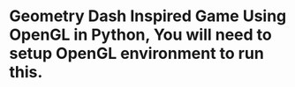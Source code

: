 # Geometry Dash Inspired Game Using OpenGL in Python, You will need to setup OpenGL environment to run this.
